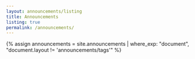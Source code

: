 ```yaml
---
layout: announcements/listing
title: Announcements
listing: true
permalink: /announcements/
---
```


{% assign announcements = site.announcements | where_exp: "document", "document.layout != 'announcements/tags'" %}
